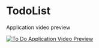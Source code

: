 # TodoList

Application video preview

[![To Do Application Video Preview](http://i3.ytimg.com/vi/m_vVie0q6AU/hqdefault.jpg)](https://youtu.be/m_vVie0q6AU1 "RMI Fibonacci Java")
